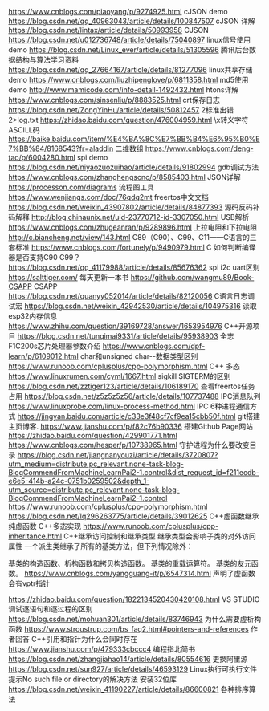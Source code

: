 
https://www.cnblogs.com/piaoyang/p/9274925.html           cJSON demo
https://blog.csdn.net/qq_40963043/article/details/100847507 cJSON 详解  
https://blog.csdn.net/lintax/article/details/50993958       CJSON
https://blog.csdn.net/u012736748/article/details/75040897   linux信号使用demo
https://blog.csdn.net/Linux_ever/article/details/51305596     腾讯后台数据结构与算法学习资料
https://blog.csdn.net/qq_27664167/article/details/81277096    linux共享存储demo
https://www.cnblogs.com/liuzhipenglove/p/6811358.html          md5使用demo
http://www.mamicode.com/info-detail-1492432.html               htons详解
https://www.cnblogs.com/sinsenliu/p/8883525.html         crt保存日志
https://blog.csdn.net/ZongYinHu/article/details/50812457   2标准出错   2>log.txt
https://zhidao.baidu.com/question/476004959.html  \x转义字符  ASCILL码
https://baike.baidu.com/item/%E4%BA%8C%E7%BB%B4%E6%95%B0%E7%BB%84/8168543?fr=aladdin 二维数组
https://www.cnblogs.com/deng-tao/p/6004280.html spi demo
https://blog.csdn.net/niyaozuozuihao/article/details/91802994  gdb调试方法
https://www.cnblogs.com/zhanghengscnc/p/8585403.html JSON详解
https://processon.com/diagrams    流程图工具
https://www.wenjiangs.com/doc/76qdq2mt freertos中文文档
https://blog.csdn.net/weixin_43907802/article/details/84877393  源码反码补码解释
http://blog.chinaunix.net/uid-23770712-id-3307050.html   USB解析
https://www.cnblogs.com/zhugeanran/p/9289896.html 上拉电阻和下拉电阻
http://c.biancheng.net/view/143.html  C89（C90）、C99、C11——C语言的三套标准
https://www.cnblogs.com/fortunely/p/9490979.html C 如何判断编译器是否支持C90 C99？
https://blog.csdn.net/qq_41179988/article/details/85676362  spi i2c uart区别
https://salttiger.com/      每天更新一本书
https://github.com/wangmu89/Book-CSAPP  CSAPP
https://blog.csdn.net/quanyy052014/article/details/82120056 C语言日志调试宏
https://blog.csdn.net/weixin_42942530/article/details/104975316  读取esp32内存信息
https://www.zhihu.com/question/39169728/answer/1653954976  C++开源项目
https://blog.csdn.net/tunqimai9331/article/details/95938903 全志F1C200s芯片处理器参数介绍
https://www.cnblogs.com/dpf-learn/p/6109012.html char和unsigned char--数据类型区别
https://www.runoob.com/cplusplus/cpp-polymorphism.html C++ 多态
https://www.linuxrumen.com/cyml/1667.html   sigkill SIGTERM的区别
https://blog.csdn.net/zztiger123/article/details/106189170  查看freertos任务占用
https://blog.csdn.net/z5z5z5z56/article/details/107737488 IPC消息队列
https://www.linuxprobe.com/linux-process-method.html IPC 6种进程通信方式
https://jingyan.baidu.com/article/c33e3f48cf7cf9ea15cbb50f.html git搭建主页博客.
https://www.jianshu.com/p/f82c76b90336   搭建Github Page网站
https://zhidao.baidu.com/question/429901771.html  https://www.cnblogs.com/hesper/p/10738965.html 守护进程为什么要改变目录
https://blog.csdn.net/jiangnanyouzi/article/details/3720807?utm_medium=distribute.pc_relevant.none-task-blog-BlogCommendFromMachineLearnPai2-1.control&dist_request_id=f211ecdb-e6e5-414b-a24c-0751b0259502&depth_1-utm_source=distribute.pc_relevant.none-task-blog-BlogCommendFromMachineLearnPai2-1.control   https://www.runoob.com/cplusplus/cpp-polymorphism.html  https://blog.csdn.net/lq296263775/article/details/39012625 C++虚函数继承 纯虚函数  C++多态实现
https://www.runoob.com/cplusplus/cpp-inheritance.html C++继承访问控制和继承类型 继承类型会影响子类的对外访问属性 
一个派生类继承了所有的基类方法，但下列情况除外：

基类的构造函数、析构函数和拷贝构造函数。
基类的重载运算符。
基类的友元函数。
https://www.cnblogs.com/yangguang-it/p/6547314.html  声明了虚函数会有vptr指针

https://zhidao.baidu.com/question/1822134520430420108.html VS STUDIO调试逐语句和逐过程的区别
https://blog.csdn.net/mohuan301/article/details/83746943 为什么需要虚析构函数 
https://www.stroustrup.com/bs_faq2.html#pointers-and-references 作者回答 C++引用和指针为什么会同时存在
https://www.jianshu.com/p/479333cbccc4  编程指北简书 
https://blog.csdn.net/zhangjiahao14/article/details/80554616 更换阿里源
https://blog.csdn.net/sun927/article/details/46593129 Linux执行可执行文件提示No such file or directory的解决方法 安装32位库
https://blog.csdn.net/weixin_41190227/article/details/86600821 各种排序算法
